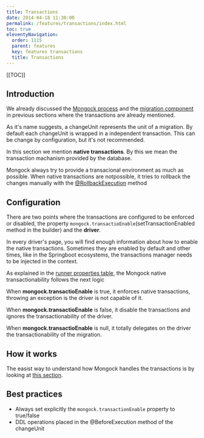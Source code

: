 ```yaml
---
title: Transactions 
date: 2014-04-18 11:30:00 
permalink: /features/transactions/index.html
toc: true
eleventyNavigation:
  order: 1115 
  parent: features
  key: features transactions 
  title: Transactions
---
```


<!--1. [Introduction](#introduction)
2. [Configuration](#configuration)
3. [How it works](#how-it-works)-->

[[TOC]]
## Introduction 

We already discussed the [Mongock process](/technical-overview#mongock-process) and the [migration component](/migration) in previous sections where the transactions are already mentioned. 

As it's name suggests, a changeUnit represents the unit of a migration. By default each changeUnit is wrapped in a independent transaction. This can be change by configuration, but it's not recommended.

<div class="tip">
<p>In this section we mention <b>native transactions</b>. By this we mean the transaction machanism provided by the database.</p>
<p>Mongock always try to provide a transacional environment as much as possible. When native transactions are notpossible, it tries to rollback the changes manually with the <a href="/migration#implementation">@RollbackExecution</a> method</p>
</div>

## Configuration

There are two points where the transactions are configured to be enforced or disabled, the property `mongock.transactioEnable`(setTransactionEnabled method in the builder) and the **driver**.

In every driver's page, you will find enough information about how to enable the native transactions. Sometimes they are enabled by default and other times, like in the Springboot ecosystems, the transactions manager needs to be injected in the context.


As explained in the [runner properties table](/runner#Configuration), the Mongock native transactionability follows the next logic

<div class="success">
<p >When <b>mongock.transactioEnable</b> is true, it enforces native transactions, throwing an exception is the driver is not capable of it.</p>
<p >When <b>mongock.transactioEnable</b> is false, it disable the transactions and ignores the transactionability of the driver.</p>
<p >When <b>mongock.transactioEnable</b> is null, it totally delegates on the driver the transactionability of the migration.</p>
</div>
 

## How it works

The easist way to understand how Mongock handles the transactions is by looking at [this section](/technical-overview#process-steps).


## Best practices

- Always set explicitly the `mongock.transactionEnable` property to true/false
- DDL operations placed in the @BeforeExecution method of the changeUnit